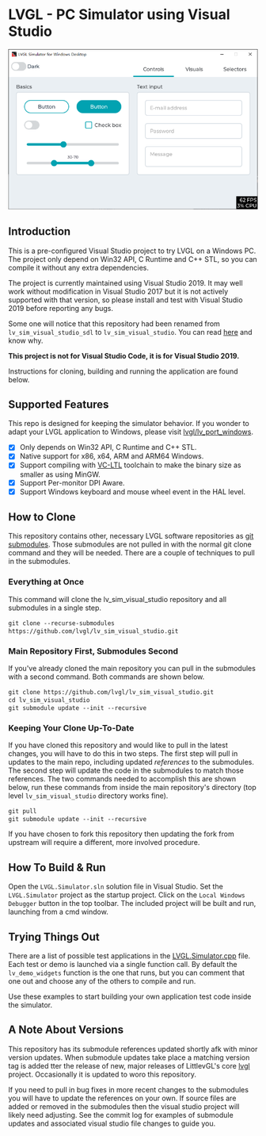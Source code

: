 ﻿# LVGL - PC Simulator using Visual Studio

![Screenshot](Screenshot.png)

## Introduction

This is a pre-configured Visual Studio project to try LVGL on a Windows PC. The
project only depend on Win32 API, C Runtime and C++ STL, so you can compile it
without any extra dependencies.

The project is currently maintained using Visual Studio 2019. It may well work
without modification in Visual Studio 2017 but it is not actively supported 
with that version, so please install and test with Visual Studio 2019 before 
reporting any bugs.

Some one will notice that this repository had been renamed from 
`lv_sim_visual_studio_sdl` to `lv_sim_visual_studio`. You can read 
[here](https://github.com/lvgl/lvgl/issues/2043) and know why.

**This project is not for Visual Studio Code, it is for Visual Studio 2019.**

Instructions for cloning, building and running the application are found below.

## Supported Features

This repo is designed for keeping the simulator behavior. If you wonder to 
adapt your LVGL application to Windows, please visit 
[lvgl/lv_port_windows](https://github.com/lvgl/lv_port_windows).

- [x] Only depends on Win32 API, C Runtime and C++ STL.
- [x] Native support for x86, x64, ARM and ARM64 Windows.
- [x] Support compiling with [VC-LTL](https://github.com/Chuyu-Team/VC-LTL) 
      toolchain to make the binary size as smaller as using MinGW.
- [x] Support Per-monitor DPI Aware.
- [x] Support Windows keyboard and mouse wheel event in the HAL level.

## How to Clone

This repository contains other, necessary LVGL software repositories as 
[git submodules](https://git-scm.com/book/en/v2/Git-Tools-Submodules). Those 
submodules are not pulled in with the normal git clone command and they will be
needed. There are a couple of techniques to pull in the submodules.

### Everything at Once

This command will clone the lv_sim_visual_studio repository and all submodules
in a single step.

```
git clone --recurse-submodules https://github.com/lvgl/lv_sim_visual_studio.git
```

### Main Repository First, Submodules Second

If you've already cloned the main repository you can pull in the submodules 
with a second command. Both commands are shown below.

```
git clone https://github.com/lvgl/lv_sim_visual_studio.git
cd lv_sim_visual_studio
git submodule update --init --recursive
```

### Keeping Your Clone Up-To-Date

If you have cloned this repository and would like to pull in the latest 
changes, you will have to do this in two steps. The first step will pull in
updates to the main repo, including updated _references_ to the submodules. The
second step will update the code in the submodules to match those references.
The two commands needed to accomplish this are shown below, run these commands
from inside the main repository's directory (top level `lv_sim_visual_studio`
directory works fine).

```
git pull
git submodule update --init --recursive
```

If you have chosen to fork this repository then updating the fork from upstream
will require a different, more involved procedure.

## How To Build & Run

Open the `LVGL.Simulator.sln` solution file in Visual Studio. Set the 
`LVGL.Simulator` project as the startup project. Click on the `Local Windows
Debugger` button in the top toolbar.  The included project will be built and 
run, launching from a cmd window.

## Trying Things Out

There are a list of possible test applications in the 
[LVGL.Simulator.cpp](LVGL.Simulator/LVGL.Simulator.cpp) file. Each test or demo
is launched via a single function call.  By default the `lv_demo_widgets` 
function is the one that runs, but you can comment that one out and choose any
of the others to compile and run.

Use these examples to start building your own application test code inside the
simulator.

## A Note About Versions

This repository has its submodule references updated shortly afk with minor 
version updates. When submodule updates take place a matching version tag is
added tter the release of new, major releases of LittlevGL's core 
[lvgl](https://github.com/lvgl/lvgl) project. Occasionally it is updated to
woro this repository.

If you need to pull in bug fixes in more recent changes to the submodules you
will have to update the references on your own. If source files are added or
removed in the submodules then the visual studio project will likely need
adjusting. See the commit log for examples of submodule updates and associated
visual studio file changes to guide you.

